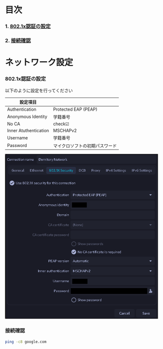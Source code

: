 # 目次

### 1. [802.1x認証の設定](#8021x認証の設定)

### 2. [接続確認](#接続確認)

# ネットワーク設定

### 802.1x認証の設定

以下のように設定を行ってください

| 設定項目 | |
| ---- | ---- |
| Authentication | Protected EAP (PEAP) |
| Anonymous Identity | 学籍番号 |
| No CA | check☑ |
| Inner Atuthentication | MSCHAPv2 |
| Username | 学籍番号 |
| Password | マイクロソフトの初期パスワード |

![](../GNU/img/Networkmanager.conf.png)

### 接続確認

```bash
ping -c8 google.com
```
